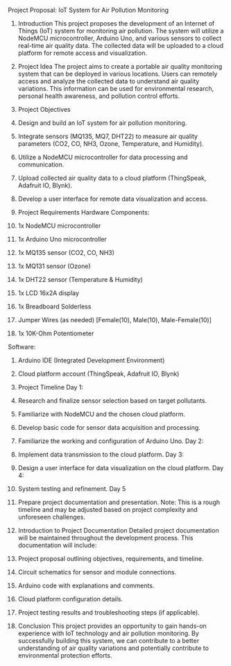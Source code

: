 Project Proposal: IoT System for Air Pollution Monitoring 
1.	Introduction 
This project proposes the development of an Internet of Things (IoT) system for monitoring air pollution. The system will utilize a NodeMCU microcontroller, Arduino Uno, and various sensors to collect real-time air quality data. The collected data will be uploaded to a cloud platform for remote access and visualization. 
2.	Project Idea 
The project aims to create a portable air quality monitoring system that can be deployed in various locations. Users can remotely access and analyze the collected data to understand air quality variations. This information can be used for environmental research, personal health awareness, and pollution control efforts. 
3.  Project Objectives 
1.	Design and build an IoT system for air pollution monitoring.
2.	Integrate sensors (MQ135, MQ7, DHT22) to measure air quality parameters (CO2, CO, NH3, Ozone, Temperature, and Humidity). 
3.	Utilize a NodeMCU microcontroller for data processing and communication.
4.	Upload collected air quality data to a cloud platform (ThingSpeak, Adafruit IO, Blynk).
5.	 Develop a user interface for remote data visualization and access. 

4.  Project Requirements Hardware Components:
1.	1x NodeMCU microcontroller 
2.	1x Arduino Uno microcontroller
3.	1x MQ135 sensor (CO2, CO, NH3) 
4.	1x MQ131 sensor (Ozone) 
5.	1x DHT22 sensor (Temperature & Humidity) 
6.	1x LCD 16x2A display 
7.	1x Breadboard Solderless 
8.	Jumper Wires (as needed) [Female(10), Male(10), Male-Female(10)]
9.	1x 10K-Ohm Potentiometer 

Software: 
1. Arduino IDE (Integrated Development Environment) 
2. Cloud platform account (ThingSpeak, Adafruit IO, Blynk) 

5.  Project Timeline 
Day 1:
1. Research and finalize sensor selection based on target pollutants. 
2. Familiarize with NodeMCU and the chosen cloud platform. 
3. Develop basic code for sensor data acquisition and processing. 
4. Familiarize the working and configuration of Arduino Uno.
Day 2: 
1. Implement data transmission to the cloud platform. 
Day 3: 
1.	Design a user interface for data visualization on the cloud platform. 
Day 4: 
1.	System testing and refinement. 
       Day 5
1. Prepare project documentation and presentation. 
Note: This is a rough timeline and may be adjusted based on project complexity and unforeseen challenges. 





6.  Introduction to Project Documentation 
Detailed project documentation will be maintained throughout the development process. This documentation will include: 
1. Project proposal outlining objectives, requirements, and timeline. 
2. Circuit schematics for sensor and module connections. 
3. Arduino code with explanations and comments. 
4. Cloud platform configuration details. 
5. Project testing results and troubleshooting steps (if applicable). 
 7.  Conclusion 
This project provides an opportunity to gain hands-on experience with IoT technology and air pollution monitoring. By successfully building this system, we can contribute to a better understanding of air quality variations and potentially contribute to environmental protection efforts.

